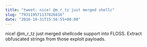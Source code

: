 ```yaml
---
title: "tweet: nice! @m_r_tz just merged shellc"
slug: "793119571137826816"
date: "2016-10-31T15:56:55+00:00"
---
```

nice! @m_r_tz just merged shellcode support into FLOSS. Extract obfuscated strings from those exploit payloads.
